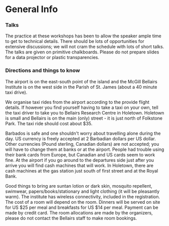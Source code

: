 # General Info

### Talks 

The practice at these workshops has been to allow the speaker ample time to get to technical details. There should be lots of opportunities for extensive discussions; we will not cram the schedule with lots of short talks. The talks are given on primitive chalkboards. Please do not prepare slides for a data projector or plastic transparencies.

### Directions and things to know

The airport is on the east-south point of the island and the McGill Bellairs Institute is on the west side in the Parish of St. James (about a 40 minute taxi drive).

We organise taxi rides from the airport according to the provide flight details. If however you find yourself having to take a taxi on your own, tell the taxi driver to take you to Bellairs Research Centre in Holetown. Holetown is small and Bellairs is on the main (only) street - it is just north of Folkstone Park. The taxi ride should cost about $35. 

Barbados is safe and one shouldn't worry about travelling alone during the day. US currency is freely accepted at 2 Barbadian dollars per US dollar. Other currencies (Pound sterling, Canadian dollars) are not accepted; you will have to change them at banks or at the airport.  People had trouble using their bank cards from Europe, but Canadian and US cards seem to work fine. At the airport if you go around to the departures side just after you arrive you will find cash machines that will work. In Holetown, there are cash machines at the gas station just south of first street and at the Royal Bank. 

Good things to bring are suntan lotion or dark skin, mosquito repellent, swimwear, papers/books/stationary and light clothing (it will be pleasantly warm). The institute has wireless connectivity, included in the registration. The cost of a room will depend on the room. Dinners will be served on site for US $25 per meal and breakfasts for US $14 per meal. Payment can be made by credit card. The room allocations are made by the organizers, please do not contact the Bellairs staff to make room bookings.
